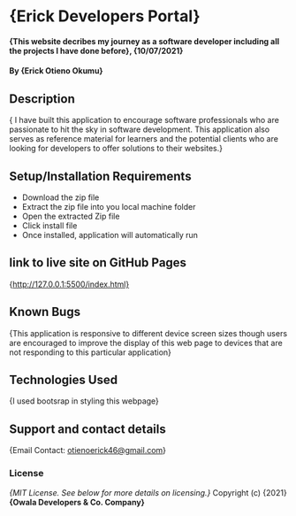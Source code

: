 # {Erick Developers Portal}
#### {This website decribes my journey as a software developer including all the projects I have done before}, {10/07/2021}
#### By **{Erick Otieno Okumu}**
## Description
{ I have built this application to encourage software professionals who are passionate to hit the sky in software development. This application also serves as reference material for learners and the potential clients who are looking for developers to offer solutions to their websites.}
## Setup/Installation Requirements
* Download the zip file
* Extract the zip file into you local machine folder
* Open the extracted Zip file
* Click install file
* Once installed, application will automatically run
## link to live site on GitHub Pages
{http://127.0.0.1:5500/index.html}
## Known Bugs
{This application is responsive to different device screen sizes though users are encouraged to improve the display of this web page to devices that are not responding to this particular application}
## Technologies Used
{I used bootsrap in styling this webpage}
## Support and contact details
{Email Contact: otienoerick46@gmail.com}
### License
*{MIT License.  See below for more details on licensing.}*
Copyright (c) {2021} **{Owala Developers & Co. Company}**